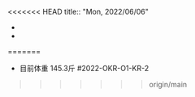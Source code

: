 <<<<<<< HEAD
title:: "Mon, 2022/06/06"

-
-
=======
- 目前体重 145.3斤 #2022-OKR-O1-KR-2
>>>>>>> origin/main
